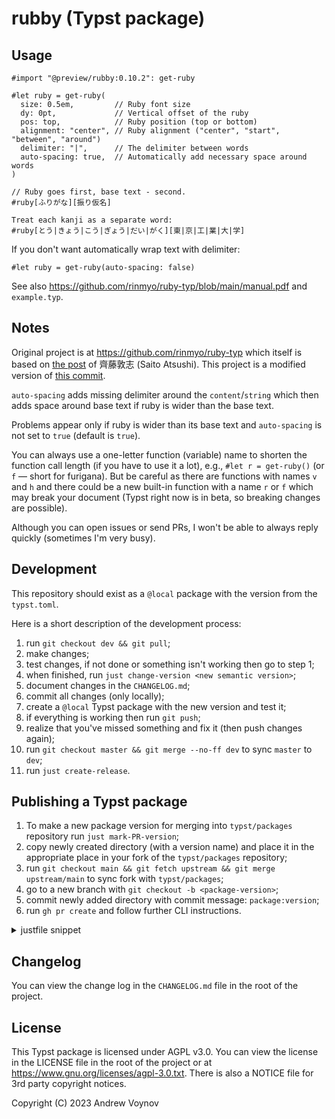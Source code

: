 # rubby (Typst package)

## Usage

```typ
#import "@preview/rubby:0.10.2": get-ruby

#let ruby = get-ruby(
  size: 0.5em,         // Ruby font size
  dy: 0pt,             // Vertical offset of the ruby
  pos: top,            // Ruby position (top or bottom)
  alignment: "center", // Ruby alignment ("center", "start", "between", "around")
  delimiter: "|",      // The delimiter between words
  auto-spacing: true,  // Automatically add necessary space around words
)

// Ruby goes first, base text - second.
#ruby[ふりがな][振り仮名]

Treat each kanji as a separate word:
#ruby[とう|きょう|こう|ぎょう|だい|がく][東|京|工|業|大|学]
```

If you don't want automatically wrap text with delimiter:

```typ
#let ruby = get-ruby(auto-spacing: false)
```

See also <https://github.com/rinmyo/ruby-typ/blob/main/manual.pdf> and `example.typ`.

## Notes

Original project is at <https://github.com/rinmyo/ruby-typ> which itself is
based on [the post](https://zenn.dev/saito_atsushi/articles/ff9490458570e1)
of 齊藤敦志 (Saito Atsushi). This project is a modified version of
[this commit](https://github.com/rinmyo/ruby-typ/commit/23ca86180757cf70f2b9f5851abb5ea5a3b4c6a1).

`auto-spacing` adds missing delimiter around the `content`/`string` which
then adds space around base text if ruby is wider than the base text.

Problems appear only if ruby is wider than its base text and `auto-spacing` is
not set to `true` (default is `true`).

You can always use a one-letter function (variable) name to shorten the
function call length (if you have to use it a lot), e.g., `#let r = get-ruby()`
(or `f` — short for furigana). But be careful as there are functions with names
`v` and `h` and there could be a new built-in function with a name `r` or `f`
which may break your document (Typst right now is in beta, so breaking changes
are possible).

Although you can open issues or send PRs, I won't be able to always reply
quickly (sometimes I'm very busy).

## Development

This repository should exist as a `@local` package with the version from the `typst.toml`.

Here is a short description of the development process:
1. run `git checkout dev && git pull`;
2. make changes;
3. test changes, if not done or something isn't working then go to step 1;
4. when finished, run `just change-version <new semantic version>`;
5. document changes in the `CHANGELOG.md`;
6. commit all changes (only locally);
7. create a `@local` Typst package with the new version and test it;
8. if everything is working then run `git push`;
9. realize that you've missed something and fix it (then push changes again);
10. run `git checkout master && git merge --no-ff dev` to sync `master` to `dev`;
11. run `just create-release`.

## Publishing a Typst package

1. To make a new package version for merging into `typst/packages` repository run
   `just mark-PR-version`;
2. copy newly created directory (with a version name) and place it in the
   appropriate place in your fork of the `typst/packages` repository;
3. run `git checkout main && git fetch upstream && git merge upstream/main` to sync fork with `typst/packages`;
4. go to a new branch with `git checkout -b <package-version>`;
5. commit newly added directory with commit message: `package:version`;
6. run `gh pr create` and follow further CLI instructions.

<details><summary>justfile snippet</summary>

```just
sync:
  git checkout main
  git fetch upstream
  git merge upstream/main

pr:
  gh pr create --no-maintainer-edit
```

</details>

## Changelog

You can view the change log in the `CHANGELOG.md` file in the root of the project.

## License

This Typst package is licensed under AGPL v3.0. You can view the license in the
LICENSE file in the root of the project or at
<https://www.gnu.org/licenses/agpl-3.0.txt>. There is also a NOTICE file for
3rd party copyright notices.

Copyright (C) 2023  Andrew Voynov
